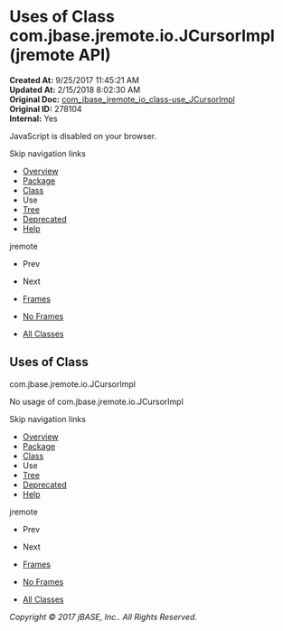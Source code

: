 # Uses of Class com.jbase.jremote.io.JCursorImpl (jremote   API)

**Created At:** 9/25/2017 11:45:21 AM  
**Updated At:** 2/15/2018 8:02:30 AM  
**Original Doc:** [com_jbase_jremote_io_class-use_JCursorImpl](https://docs.jbase.com/39253-class-use/com_jbase_jremote_io_class-use_JCursorImpl)  
**Original ID:** 278104  
**Internal:** Yes  

<!--<br>    try {<br>        if (location.href.indexOf('is-external=true') == -1) {<br>            parent.document.title="Uses of Class com.jbase.jremote.io.JCursorImpl (jremote   API)";<br>        }<br>    }<br>    catch(err) {<br>    }<br>//-->
JavaScript is disabled on your browser.

Skip navigation links

- [Overview](../../../../../overview-summary.html)
- [Package](./../../com.jbase.jremote.io-%28jremote---api%29)
- [Class](./../../jcursorimpl-%28jremote-api%29 "class in com.jbase.jremote.io")
- Use
- [Tree](./../../com.jbase.jremote.io-class-hierarchy-%28jremote---api%29)
- [Deprecated](../../../../../deprecated-list.html)
- [Help](../../../../../help-doc.html)


jremote <br>

- Prev
- Next


- [Frames](./.)
- [No Frames](./.)


- [All Classes](../../../../../allclasses-noframe.html)


<!--<br>  allClassesLink = document.getElementById("allclasses\_navbar\_top");<br>  if(window==top) {<br>    allClassesLink.style.display = "block";<br>  }<br>  else {<br>    allClassesLink.style.display = "none";<br>  }<br>  //-->

## Uses of Class
com.jbase.jremote.io.JCursorImpl

No usage of com.jbase.jremote.io.JCursorImpl

Skip navigation links

- [Overview](../../../../../overview-summary.html)
- [Package](./../../com.jbase.jremote.io-%28jremote---api%29)
- [Class](./../../jcursorimpl-%28jremote-api%29 "class in com.jbase.jremote.io")
- Use
- [Tree](./../../com.jbase.jremote.io-class-hierarchy-%28jremote---api%29)
- [Deprecated](../../../../../deprecated-list.html)
- [Help](../../../../../help-doc.html)


jremote <br>

- Prev
- Next


- [Frames](./.)
- [No Frames](./.)


- [All Classes](../../../../../allclasses-noframe.html)


<!--<br>  allClassesLink = document.getElementById("allclasses\_navbar\_bottom");<br>  if(window==top) {<br>    allClassesLink.style.display = "block";<br>  }<br>  else {<br>    allClassesLink.style.display = "none";<br>  }<br>  //-->

*Copyright © 2017 jBASE, Inc.. All Rights Reserved.*
